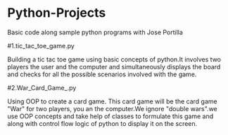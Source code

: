 # Python-Projects
Basic code along sample python programs with Jose Portilla

#1.tic_tac_toe_game.py

Building a tic tac toe game using basic concepts of python.It involves two players the user and the computer and simultaneously displays the board and checks for all the possible scenarios involved with the game.

#2.War_Card_Game_.py

Using OOP to create a card game. This card game will be the card game "War" for two players, you an the computer.We ignore "double wars".we use OOP concepts and take help of classes to formulate this game and along with control flow logic of python to display it on the screen.

